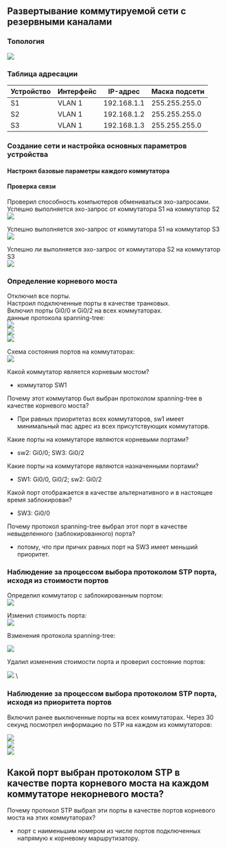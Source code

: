 
## Развертывание коммутируемой сети с резервными каналами  

### 	Топология
![](https://github.com/permakov/otus/blob/main/lab7/Schema.jpg)   

### 	Таблица адресации  

Устройство |	Интерфейс	| IP-адрес |	Маска подсети
---------- | ---------- | ------- |--------------
S1 |	VLAN 1 | 192.168.1.1 |	255.255.255.0
S2 |	VLAN 1 |	192.168.1.2	| 255.255.255.0
S3 |	VLAN 1 |	192.168.1.3 |	255.255.255.0

### Создание сети и настройка основных параметров устройства  
#### Настроил базовые параметры каждого коммутатора

#### Проверка связи  
Проверил способность компьютеров обмениваться эхо-запросами.  
Успешно выполняется эхо-запрос от коммутатора S1 на коммутатор S2  
![](https://github.com/permakov/otus/blob/main/lab7/ping_sw1_sw2.jpg)  

Успешно выполняется эхо-запрос от коммутатора S1 на коммутатор S3  
![](https://github.com/permakov/otus/blob/main/lab7/ping_sw1_sw3.jpg)  

Успешно ли выполняется эхо-запрос от коммутатора S2 на коммутатор S3  
![](https://github.com/permakov/otus/blob/main/lab7/ping_sw2_sw3.jpg)  

### Определение корневого моста

Отключил все порты.  
Настроил подключенные порты в качестве транковых.  
Включил порты Gi0/0 и Gi0/2 на всех коммутаторах.  
данные протокола spanning-tree:  
![](https://github.com/permakov/otus/blob/main/lab7/SW1_span_1.jpg)  
![](https://github.com/permakov/otus/blob/main/lab7/SW2_span_1.jpg)  
![](https://github.com/permakov/otus/blob/main/lab7/SW3_span_1.jpg)   

Схема состояния портов на коммутаторах:  
![](https://github.com/permakov/otus/blob/main/lab7/Shema_STP_ports.jpg)  


Какой коммутатор является корневым мостом?  
- коммутатор SW1  

Почему этот коммутатор был выбран протоколом spanning-tree в качестве корневого моста?  
- При равных приоритетаз всех коммутаторов, sw1 имеет минимальный mac адрес из всех присутствующих коммутаторв.  

Какие порты на коммутаторе являются корневыми портами?
- sw2: Gi0/0; SW3: Gi0/2  

Какие порты на коммутаторе являются назначенными портами?  
- SW1: Gi0/0, Gi0/2; sw2: Gi0/2   

Какой порт отображается в качестве альтернативного и в настоящее время заблокирован?  
- SW3: Gi0/0  

Почему протокол spanning-tree выбрал этот порт в качестве невыделенного (заблокированного) порта?  
- потому, что при причих равных порт на SW3 имеет меньший приоритет.  

### Наблюдение за процессом выбора протоколом STP порта, исходя из стоимости портов  

Определил коммутатор с заблокированным портом:  
![](https://github.com/permakov/otus/blob/main/lab7/SW3_span_1.jpg)  

Изменил стоимость порта:  
![](https://github.com/permakov/otus/blob/main/lab7/SW3_span_2.jpg)  

Bзменения протокола spanning-tree:

![](https://github.com/permakov/otus/blob/main/lab7/SW3_span_3.jpg)  

Удалил изменения стоимости порта и проверил состояние портов:  

![](https://github.com/permakov/otus/blob/main/lab7/SW3_span_4.jpg)  \

### Наблюдение за процессом выбора протоколом STP порта, исходя из приоритета портов

Включил ранее выключенные порты на всех коммутаторах.
Через 30 секунд посмотрел информацию по STP на каждом из коммутаторов:

![](https://github.com/permakov/otus/blob/main/lab7/sw1_all_int.jpg)  
![](https://github.com/permakov/otus/blob/main/lab7/sw2_all_int.jpg)  
![](https://github.com/permakov/otus/blob/main/lab7/sw3_all_int.jpg)  

Какой порт выбран протоколом STP в качестве порта корневого моста на каждом коммутаторе некорневого моста?  
- 
Почему протокол STP выбрал эти порты в качестве портов корневого моста на этих коммутаторах?  
 - порт с наименьшим номером из числе портов подключенных напрямую к корневому маршрутизатору.  
 















